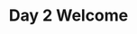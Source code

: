 ---
title: "Day 2 Welcome"
track: 1
excerpt:
layout: plenary
start_time: 2025-06-24 10:00
end_time: 2025-06-24 10:05
location:
venue: The Gibbs Building, Wellcome Trust Collection, London, UK
---